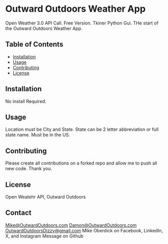 # Outward Outdoors Weather App

Open Weather 3.0 API Call. Free Version. Tkiner Python Gui. THe start of the Outward Outdoors Weather App. 

## Table of Contents

- [Installation](#installation)
- [Usage](#usage)
- [Contributing](#contributing)
- [License](#license)

## Installation

No install Required.

## Usage

Location must be City and State. State can be 2 letter abbreviation or full state name. Must be in the US. 

## Contributing

Please create all contributions on a forked repo and allow me to push all new code. Thank you. 

## License

Open Weatehr API, Outward Outdoors

## Contact

Mike@OutwardOutdoors.com 
Damon@OutwardOutdoors.com
OutwardOutdoorsDizzy@gmail.com
Mike Oberdick on Facebook, LinkedIn, X, and Instagram
Message on Github

